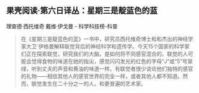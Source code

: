 ## 果壳阅读·第六日译丛：星期三是靛蓝色的蓝

理查德·西托维奇 戴维·伊戈曼  -  科学科技榜-科普

> 在《星期三是靛蓝色的蓝》一书中，研究员西托维奇博士和和杰出的神经学家大卫`伊格曼解释联觉背后的神经科学和遗传学。今天15个国家的科学家们正在探索联觉，研究我们的大脑，是如何将不同感官混合的。联觉的人可能会觉得食物的味道在她的指尖，感觉闪闪发光的红色的字母“J”或“5”号翠绿，听到丈夫的声音和黄油的味道一样。有联觉者很少谈论他们独特的感官的礼物——相信其他人的感官世界的完全一样，或者其他人都不知道。然而，联觉发生在二十分之一的人，和更普遍的艺术家。
